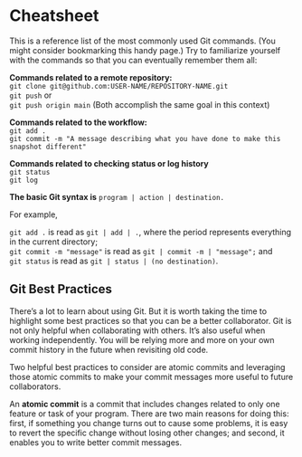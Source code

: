 # Cheatsheet

This is a reference list of the most commonly used Git commands. (You might consider bookmarking this handy page.) Try to familiarize yourself with the commands so that you can eventually remember them all:

**Commands related to a remote repository:**   
    ```git clone git@github.com:USER-NAME/REPOSITORY-NAME.git```   
    ```git push``` or    
    ```git push origin main``` (Both accomplish the same goal in this context)

**Commands related to the workflow:**   
    ```git add .```   
    ```git commit -m "A message describing what you have done to make this snapshot different"```   

**Commands related to checking status or log history**   
    ```git status```   
    ```git log```


**The basic Git syntax is** ```program | action | destination.```   

For example,   

```git add .``` is read as ```git | add | .```, where the period represents everything in the current directory;   
```git commit -m "message"``` is read as ```git | commit -m | "message";``` and   
```git status``` is read as ```git | status | (no destination)```.


## Git Best Practices

There’s a lot to learn about using Git. But it is worth taking the time to highlight some best practices so that you can be a better collaborator. Git is not only helpful when collaborating with others. It’s also useful when working independently. You will be relying more and more on your own commit history in the future when revisiting old code.

Two helpful best practices to consider are atomic commits and leveraging those atomic commits to make your commit messages more useful to future collaborators.

An **atomic commit** is a commit that includes changes related to only one feature or task of your program. There are two main reasons for doing this: first, if something you change turns out to cause some problems, it is easy to revert the specific change without losing other changes; and second, it enables you to write better commit messages.